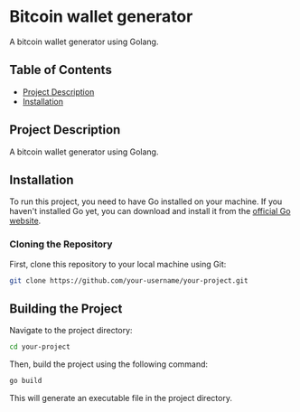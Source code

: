 # Bitcoin wallet generator

A bitcoin wallet generator using Golang.

## Table of Contents

- [Project Description](#project-description)
- [Installation](#installation)

## Project Description

A bitcoin wallet generator using Golang.

## Installation

To run this project, you need to have Go installed on your machine. If you haven't installed Go yet, you can download and install it from 
the [official Go website](https://golang.org/doc/install).

### Cloning the Repository

First, clone this repository to your local machine using Git:

```bash
git clone https://github.com/your-username/your-project.git
```

## Building the Project

Navigate to the project directory:

```bash
cd your-project
```

Then, build the project using the following command:

```bash
go build
```

This will generate an executable file in the project directory.

